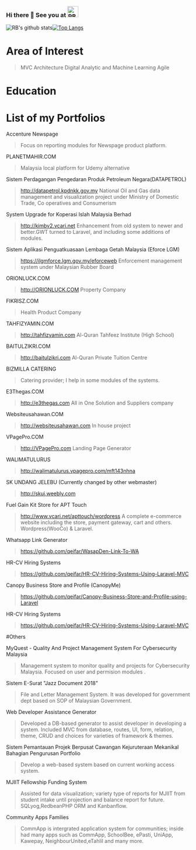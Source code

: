 ### Hi there 👋 See you at <a href="https://dev.to/qeifar"><img src="https://d2fltix0v2e0sb.cloudfront.net/dev-badge.svg" alt="RB's DEV Profile" height="30" width="30"></a>
![RB's github stats](https://github-readme-stats.vercel.app/api?username=qeifar)[![Top Langs](https://github-readme-stats.vercel.app/api/top-langs/?username=qeifar)](https://github.com/qeifar/github-readme-stats)

# Area of Interest
>MVC Architecture
>Digital Analytic and Machine Learning
>Agile

# Education

# List of my Portfolios

Accenture Newspage
>Focus on reporting modules for Newspage product platform.

PLANETMAHIR.COM
>Malaysia local platform for Udemy alternative

Sistem Perdagangan Pengedaran Produk Petroleum Negara(DATAPETROL)
>http://datapetrol.kpdnkk.gov.my
>National Oil and Gas data management and visualization project under Ministry of Domestic Trade, Co operatives and Consumerism

System Upgrade for Koperasi Islah Malaysia Berhad
>http://kimbv2.vcari.net
>Enhancement from old system to newer and better.GWT turned to Laravel, and including some additions of modules.

Sistem Aplikasi Penguatkuasaan Lembaga Getah Malaysia (Eforce LGM)
>https://ilgmforce.lgm.gov.my/eforceweb
>Enforcement management system under Malaysian Rubber Board

ORIONLUCK.COM
>http://ORIONLUCK.COM
>Property Company

FIKRISZ.COM
>Health Product Company

TAHFIZYAMIN.COM
>http://tahfizyamin.com
>Al-Quran Tahfeez Institute (High School)

BAITULZIKRI.COM
>http://baitulzikri.com
>Al-Quran Private Tuition Centre

BIZMILLA CATERING
>Catering provider; I help in some modules of the systems.

E3Thegas.COM
>http://e3thegas.com
>All in One Solution and Suppliers company

Websiteusahawan.COM
>http://websiteusahawan.com
>In house project

VPagePro.COM
>http://VPagePro.com
>Landing Page Generator

WALIMATULURUS
>http://walimatulurus.vpagepro.com/mft143nhna

SK UNDANG JELEBU (Currently changed by other webmaster)
>http://skuj.weebly.com

Fuel Gain Kit Store for APT Touch
>http://www.vcari.net/apttouch/wordpress
>A complete e-commerce website including the store, payment gateway, cart and others. Wordpress(WooCo) & Laravel.

Whatsapp Link Generator
>https://github.com/qeifar/WasapDen-Link-To-WA

HR-CV Hiring Systems
>https://github.com/qeifar/HR-CV-Hiring-Systems-Using-Laravel-MVC

Canopy Business Store and Profile (CanopyMe)
>https://github.com/qeifar/Canopy-Business-Store-and-Profile-using-Laravel

HR-CV Hiring Systems
>https://github.com/qeifar/HR-CV-Hiring-Systems-Using-Laravel-MVC


#Others

MyQuest - Quality And Project Management System For Cybersecurity Malaysia
>Management system to monitor quality and projects for Cybersecurity Malaysia. Focused on user and permision modules .

Sistem E-Surat "Jazz Document 2018"
>File and Letter Management System. It was developed for government dept based on SOP of Malaysian Government.

Web Developer Assistance Generator
>Developed a DB-based generator to assist developer in developing a system. Included MVC from database, routes, UI, form, relation, theme, CRUD and choices for varieties of framework & themes.

Sistem Pemantauan Projek Berpusat Cawangan Kejuruteraan Mekanikal Bahagian Pengurusan Portfolio
>Develop a web-based system based on current working access system.

MJIIT Fellowship Funding System
>Assisted for data visualization; variety type of reports for MJIIT from student intake until projection and balance report for future. SQLyog,RedbeanPHP ORM and Kanbanflow.

Community Apps Families
>CommApp is intergrated application system for communities; inside had many apps such as CommApp, SchoolBee, ePasti, UniApp, Kawepay, NeighbourUnited,eTahlil and many more.



<!--
**qeifar/qeifar** is a ✨ _special_ ✨ repository because its `README.md` (this file) appears on your GitHub profile.

Here are some ideas to get you started:

- 🔭 I’m currently working on ...
- 🌱 I’m currently learning Data Sc
- 👯 I’m looking to collaborate on ...
- 🤔 I’m looking for help with ...
- 💬 Ask me about ...
- 📫 How to reach me: ...
- 😄 Pronouns: ...
- ⚡ Fun fact: ...
-->
